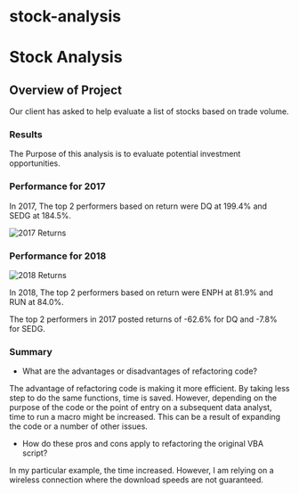 # stock-analysis
# **Stock Analysis**

## **Overview of Project**

Our client has asked to help evaluate a list of stocks based on trade volume. 

### **Results**

The Purpose of this analysis is to evaluate potential investment opportunities.

### **Performance for 2017**

In 2017, The top 2 performers based on return were DQ at 199.4% and SEDG at 184.5%. 

![2017 Returns](https://user-images.githubusercontent.com/106631875/175757686-5d6f04e9-9102-4304-b2e2-9c21558b946d.png)

### **Performance for 2018**

![2018 Returns](https://user-images.githubusercontent.com/106631875/175757688-d7662970-1ac5-49cd-864a-2219f3fbcdb2.png)

In 2018, The top 2 performers based on return were ENPH at 81.9% and RUN at 84.0%. 

The top 2 performers in 2017 posted returns of -62.6% for DQ and -7.8% for SEDG. 


### **Summary**

-	What are the advantages or disadvantages of refactoring code?

The advantage of refactoring code is making it more efficient. By taking less step to do the same functions, time is saved. However, depending on the purpose of the code or the point of entry on a subsequent data analyst, time to run a macro might be increased. This can be a result of expanding the code or 
a number of other issues.

-	How do these pros and cons apply to refactoring the original VBA script?

In my particular example, the time increased. However, I am relying on a wireless connection where the download speeds are not guaranteed. 
